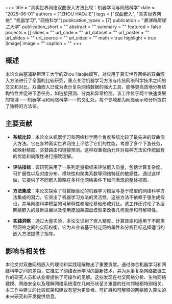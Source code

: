 +++
title = "真实世界网络双曲嵌入方法比较：机器学习与网络科学"
date = "2025-06-01"
authors = ["ZHOU HAOJIE"]
tags = ["双曲嵌入", "真实世界网络", "机器学习", "网络科学"]
publication_types = [7]
publication = "_塞浦路斯理工大学_"
publication_short = ""
abstract = ""
summary = ""
featured = false
projects = []
slides = ""
url_code = ""
url_dataset = ""
url_poster = ""
url_slides = ""
url_source = ""
url_video = ""
math = true
highlight = true
[image]
image = ""
caption = ""
+++

## 概述

本论文由塞浦路斯理工大学的Zhou Haojie撰写，对应用于真实世界网络的双曲嵌入方法进行了全面的比较研究，重点关注机器学习方法与传统网络科学技术之间的交叉和对比。双曲嵌入已成为表示复杂网络数据的强大工具，能够更高效地分析结构特性并促进下游任务，如链接预测、分类和异常检测。该工作位于两个快速发展的领域——机器学习和网络科学——的交汇处，每个领域都为网络表示和分析提供了独特的方法论。

## 主要贡献

- **系统比较**：本论文从机器学习和网络科学两个角度系统比较了最先进的双曲嵌入方法。它在各种真实世界网络上评估了它们的性能，考虑了多个下游任务，如映射精度、贪婪路由和链接预测。这种双重视角允许对每种方法论传统固有的优势和局限性进行细致理解。

- **评估指标**：该研究采用了一系列定量指标来评估嵌入质量，包括计算复杂度、可扩展性以及对度分布、模块性和聚类系数等网络特征的敏感性。通过这样做，它提供了不同嵌入策略在多样化网络条件下如何表现的整体视图。

- **方法集成**：本论文探索了将数据驱动的机器学习模型与基于模型的网络科学方法集成的潜力。它突出了机器学习方法的灵活性，这些方法不依赖于强生成假设，并与网络科学模型的可解释性和理论基础形成对比。该工作还讨论了多层网络嵌入的最新进展以及使用庞加莱圆盘模型来改善几何表示和可解释性。

- **实践洞察**：通过大量实验，本论文识别了嵌入精度、计算效率和适用于不同类型网络之间的实际权衡。它为从业者基于特定网络属性和分析目标选择适当的嵌入方法提供了指导。

## 影响与相关性

本论文对双曲网络嵌入的理论和实践理解做出了重要贡献。通过弥合机器学习和网络科学之间的差距，它推进了网络表示学习的最新技术，并为从事复杂网络数据工作的研究人员和从业者提供了可操作的见解。这些发现在社交网络分析、生物网络建模、网络安全以及理解网络系统潜在几何形状至关重要的任何领域都特别相关。本工作中建立的比较框架和建议有望为更鲁棒、可扩展和可解释的网络嵌入算法的未来研究和开发提供信息。
